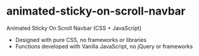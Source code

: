 # animated-sticky-on-scroll-navbar
Animated Sticky On Scroll Navbar  (CSS + JavaScript)

- Designed with pure CSS, no frameworks or libraries
- Functions developed with Vanilla JavaScript, no jQuery or frameworks
